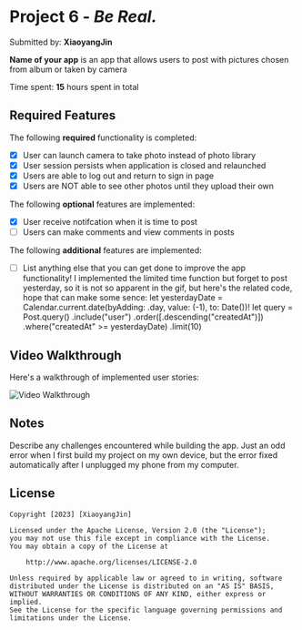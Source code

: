 # Project 6 - *Be Real.*

Submitted by: **XiaoyangJin**

**Name of your app** is an app that allows users to post with pictures chosen from album or taken by camera

Time spent: **15** hours spent in total

## Required Features

The following **required** functionality is completed:

- [x] User can launch camera to take photo instead of photo library
- [x] User session persists when application is closed and relaunched
- [x] Users are able to log out and return to sign in page
- [x] Users are NOT able to see other photos until they upload their own	
 
The following **optional** features are implemented:

- [x] User receive notifcation when it is time to post
- [ ] Users can make comments and view comments in posts	

The following **additional** features are implemented:

- [ ] List anything else that you can get done to improve the app functionality!
I implemented the limited time function but forget to post yesterday, so it is not so apparent in the gif, but here's the related code, hope that can make some sence:
        let yesterdayDate = Calendar.current.date(byAdding: .day, value: (-1), to: Date())!
        let query = Post.query()
            .include("user")
            .order([.descending("createdAt")])
            .where("createdAt" >= yesterdayDate)
            .limit(10)

## Video Walkthrough

Here's a walkthrough of implemented user stories:

<img src='https://imgur.com/FX7H9OW.gif' title='Video Walkthrough' width='' alt='Video Walkthrough' />

## Notes

Describe any challenges encountered while building the app.
Just an odd error when I first build my project on my own device, but the error fixed automatically after I unplugged my phone from my computer.

## License

    Copyright [2023] [XiaoyangJin]

    Licensed under the Apache License, Version 2.0 (the "License");
    you may not use this file except in compliance with the License.
    You may obtain a copy of the License at

        http://www.apache.org/licenses/LICENSE-2.0

    Unless required by applicable law or agreed to in writing, software
    distributed under the License is distributed on an "AS IS" BASIS,
    WITHOUT WARRANTIES OR CONDITIONS OF ANY KIND, either express or implied.
    See the License for the specific language governing permissions and
    limitations under the License.

